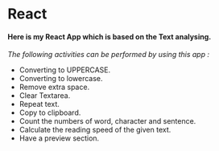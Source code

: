 # React
<h4>Here is my React App which is based on the Text analysing.</h4>
<em>The following activities can be performed by using this app :</em>
<br>
<ul>
<li>Converting to UPPERCASE.</li>
<li>Converting to lowercase.</li>
<li>Remove extra space.</li>
<li>Clear Textarea.</li>
<li>Repeat text.</li>
<li>Copy to clipboard.</li>
<li>Count the numbers of word, character and sentence.</li>
<li>Calculate the reading speed of the given text.</li>
<li>Have a preview section.</li>
</ul>
